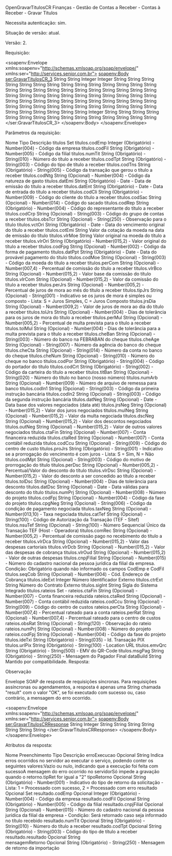 OpenGravarTitulosCR
Finanças - Gestão de Contas a Receber - Contas à Receber - Gravar Títulos

Necessita autenticação: sim.

Situação de versão: atual.

Versão: 2.

Requisição:

<soapenv:Envelope xmlns:soapenv="http://schemas.xmlsoap.org/soap/envelope/" xmlns:ser="http://services.senior.com.br">
  <soapenv:Body>
    <ser:GravarTitulosCR_3>
      <user>String</user>
      <password>String</password>
      <encryption>Integer</encryption>
      <parameters>
        <titulos>
          <codEmp>Integer</codEmp>
          <codFil>String</codFil>
          <numTit>String</numTit>
          <codTpt>String</codTpt>
          <codTns>String</codTns>
          <codNtg>String</codNtg>
          <datEmi>String</datEmi>
          <datEnt>String</datEnt>
          <codCli>String</codCli>
          <codSac>String</codSac>
          <codRep>String</codRep>
          <codCrp>String</codCrp>
          <obsTcr>String</obsTcr>
          <vctOri>String</vctOri>
          <cotEmi>String</cotEmi>
          <vlrMoe>String</vlrMoe>
          <vlrOri>String</vlrOri>
          <codFpg>String</codFpg>
          <datPpt>String</datPpt>
          <codMoe>String</codMoe>
          <perCom>String</perCom>
          <vlrBco>String</vlrBco>
          <vlrCom>String</vlrCom>
          <perJrs>String</perJrs>
          <tipJrs>String</tipJrs>
          <jrsDia>String</jrsDia>
          <tolJrs>String</tolJrs>
          <perMul>String</perMul>
          <tolMul>String</tolMul>
          <cheBan>String</cheBan>
          <cheAge>String</cheAge>
          <cheCta>String</cheCta>
          <cheNum>String</cheNum>
          <codPor>String</codPor>
          <codCrt>String</codCrt>
          <titBan>String</titBan>
          <numArb>String</numArb>
          <codIn1>String</codIn1>
          <codIn2>String</codIn2>
          <datNeg>String</datNeg>
          <jrsNeg>String</jrsNeg>
          <mulNeg>String</mulNeg>
          <dscNeg>String</dscNeg>
          <outNeg>String</outNeg>
          <ctaFin>String</ctaFin>
          <ctaRed>String</ctaRed>
          <codCcu>String</codCcu>
          <proJrs>String</proJrs>
          <codMpt>String</codMpt>
          <perDsc>String</perDsc>
          <vlrDsc>String</vlrDsc>
          <tolDsc>String</tolDsc>
          <datDsc>String</datDsc>
          <numPrj>String</numPrj>
          <codFpj>String</codFpj>
          <cpgNeg>String</cpgNeg>
          <taxNeg>String</taxNeg>
          <catTef>String</catTef>
          <nsuTef>String</nsuTef>
          <comRec>String</comRec>
          <vlrDca>String</vlrDca>
          <vlrDcb>String</vlrDcb>
          <vlrOud>String</vlrOud>
          <cnpjFilial>String</cnpjFilial>
          <seqCob>String</seqCob>
          <ideExt>Integer</ideExt>
          <ctrExt>String</ctrExt>
          <sigInt>String</sigInt>
          <rateios>
            <ctaFin>String</ctaFin>
            <ctaRed>String</ctaRed>
            <codCcu>String</codCcu>
            <perCta>String</perCta>
            <perRat>String</perRat>
            <obsRat>String</obsRat>
            <numPrj>String</numPrj>
            <codFpj>String</codFpj>
          </rateios>
          <ideTxi>String</ideTxi>
          <urlPix>String</urlPix>
          <emvQrc>String</emvQrc>
          <msgPag>String</msgPag>
        </titulos>
        <dataBuild>String</dataBuild>
      </parameters>
    </ser:GravarTitulosCR_3>
  </soapenv:Body>
</soapenv:Envelope>
		
Parâmetros da requisição:

Nome	Tipo	Descrição
titulos	Set	
titulos.codEmp	Integer	(Obrigatório) - Number(004) - Código da empresa
titulos.codFil	String	(Obrigatório) - Number(005) - Código da filial
titulos.numTit	String	(Obrigatório) - String(010) - Número do título a receber
titulos.codTpt	String	(Obrigatório) - String(003) - Código do tipo de título a receber
titulos.codTns	String	(Obrigatório) - String(005) - Código da transação que gerou o título a receber
titulos.codNtg	String	(Opcional) - Number(004) - Código da natureza de gasto
titulos.datEmi	String	(Obrigatório) - Date - Data de emissão do título a receber
titulos.datEnt	String	(Obrigatório) - Date - Data de entrada do título a receber
titulos.codCli	String	(Obrigatório) - Number(009) - Código do cliente do título a receber
titulos.codSac	String	(Opcional) - Number(014) - Código do sacado
titulos.codRep	String	(Obrigatório) - Number(004) - Código do representante do título a receber
titulos.codCrp	String	(Opcional) - String(003) - Código do grupo de contas a receber
titulos.obsTcr	String	(Opcional) - String(250) - Observação para o título
titulos.vctOri	String	(Obrigatório) - Date - Data do vencimento original do título a receber
titulos.cotEmi	String	Valor da cotação da moeda na data de emissão do título
titulos.vlrMoe	String	Valor original na moeda do título a receber
titulos.vlrOri	String	(Obrigatório) - Number(015,2) - Valor original do título a receber
titulos.codFpg	String	(Opcional) - Number(002) - Código da forma de pagamento
titulos.datPpt	String	(Obrigatório) - Date - Data do provável pagamento do título
titulos.codMoe	String	(Opcional) - String(003) - Código da moeda do título a receber
titulos.perCom	String	(Opcional) - Number(007,4) - Percentual de comissão do título a receber
titulos.vlrBco	String	(Opcional) - Number(015,2) - Valor base da comissão do título
titulos.vlrCom	String	(Opcional) - Number(015,2) - Valor da comissão do título a receber
titulos.perJrs	String	(Opcional) - Number(005,2) - Percentual de juros de mora ao mês do título a receber
titulos.tipJrs	String	(Opcional) - String(001) - Indicativo se os juros de mora é simples ou composto - Lista: S = Juros Simples, C = Juros Composto
titulos.jrsDia	String	(Opcional) - Number(009,2) - Valor de juros de mora ao dia do título a receber
titulos.tolJrs	String	(Opcional) - Number(004) - Dias de tolerância para os juros de mora do título a receber
titulos.perMul	String	(Opcional) - Number(005,2) - Percentual de multa prevista para o título a receber
titulos.tolMul	String	(Opcional) - Number(004) - Dias de tolerância para a multa prevista para o título a receber
titulos.cheBan	String	(Opcional) - String(003) - Número do banco na FEBRABAN do cheque
titulos.cheAge	String	(Opcional) - String(007) - Número da agência do banco do cheque
titulos.cheCta	String	(Opcional) - String(014) - Número da conta no banco do cheque
titulos.cheNum	String	(Opcional) - String(010) - Número do cheque no banco
titulos.codPor	String	(Obrigatório) - String(004) - Código do portador do título
titulos.codCrt	String	(Obrigatório) - String(002) - Código da carteira do título a receber
titulos.titBan	String	(Opcional) - String(020) - Número do título no banco (nosso número)
titulos.numArb	String	(Opcional) - Number(009) - Número de arquivo de remessa para banco
titulos.codIn1	String	(Opcional) - String(003) - Código da primeira instrução bancária
titulos.codIn2	String	(Opcional) - String(003) - Código da segunda instrução bancária
titulos.datNeg	String	(Opcional) - Date - Data base dos valores negociados (data até)
titulos.jrsNeg	String	(Opcional) - Number(015,2) - Valor dos juros negociados
titulos.mulNeg	String	(Opcional) - Number(015,2) - Valor da multa negociada
titulos.dscNeg	String	(Opcional) - Number(015,2) - Valor dos descontos negociados
titulos.outNeg	String	(Opcional) - Number(015,2) - Valor de outros valores negociados
titulos.ctaFin	String	(Opcional) - Number(007) - Conta financeira reduzida
titulos.ctaRed	String	(Opcional) - Number(007) - Conta contábil reduzida
titulos.codCcu	String	(Opcional) - String(009) - Código do centro de custo
titulos.proJrs	String	(Obrigatório) - String(001) - Indicativo se a prorrogação do vencimento é com juros - Lista: S = Sim, N = Não
titulos.codMpt	String	(Opcional) - String(003) - Código do motivo de prorrogação do título
titulos.perDsc	String	(Opcional) - Number(005,2) - Percentual/Valor do desconto do título
titulos.vlrDsc	String	(Opcional) - Number(015,2) - Valor do desconto a ser concedido ao título a receber
titulos.tolDsc	String	(Opcional) - Number(004) - Dias de tolerância para desconto
titulos.datDsc	String	(Opcional) - Date - Data válidas para desconto do título
titulos.numPrj	String	(Opcional) - Number(008) - Número do projeto
titulos.codFpj	String	(Opcional) - Number(004) - Código da fase do projeto
titulos.cpgNeg	String	(Opcional) - String(006) - Código da condição de pagamento negociada
titulos.taxNeg	String	(Opcional) - Number(013,10) - Taxa negociada
titulos.catTef	String	(Opcional) - String(100) - Código de Autorização da Transação (TEF - Sitef)
titulos.nsuTef	String	(Opcional) - String(100) - Número Sequencial Único da Transação TEF (Host - Operadora)
titulos.comRec	String	(Opcional) - Number(005,2) - Percentual de comissão pago no recebimento do título a receber
titulos.vlrDca	String	(Opcional) - Number(015,2) - Valor das despesas cartoriais
titulos.vlrDcb	String	(Opcional) - Number(015,2) - Valor das despesas de cobrança
titulos.vlrOud	String	(Opcional) - Number(015,2) - Valor de outras despesas
titulos.cnpjFilial	String	(Opcional) - Number(015) - Número do cadastro nacional da pessoa jurídica da filial da empresa. Condição: Obrigatório quando não informado os campos CodEmp e CodFil
titulos.seqCob	String	(Opcional) - Number(004) - Cód. Endereço de Cobrança
titulos.ideExt	Integer	Número Identificador Externo
titulos.ctrExt	String	Número do Contrato Externo
titulos.sigInt	String	Sigla do Sistema Integrado
titulos.rateios	Set	-
rateios.ctaFin	String	(Opcional) - Number(007) - Conta financeira reduzida
rateios.ctaRed	String	(Opcional) - Number(007) - Conta contábil reduzida
rateios.codCcu	String	(Opcional) - String(009) - Código do centro de custos
rateios.perCta	String	(Opcional) - Number(007,4) - Percentual rateado para a conta
rateios.perRat	String	(Opcional) - Number(007,4) - Percentual rateado para o centro de custos
rateios.obsRat	String	(Opcional) - String(120) - Observação do rateio
rateios.numPrj	String	(Opcional) - Number(008) - Número do projeto
rateios.codFpj	String	(Opcional) - Number(004) - Código da fase do projeto
titulos.ideTxi	String	(Obrigatório) - String(035) - Id. Transação PIX
titulos.urlPix	String	(Obrigatório) - String(100) - Location URL
titulos.emvQrc	String	(Obrigatório) - String(500) - EMV do QR-Code
titulos.msgPag	String	(Obrigatório) - String(250) - Mensagem do Pagador Final
dataBuild	String	Mantido por compatibilidade.
Resposta:

Observação

Envelope SOAP de resposta de requisições síncronas. Para requisições assíncronas ou agendamentos, a resposta é apenas uma String chamada "result" com o valor "OK", se foi executado com sucesso ou, caso contrário, a mensagem do erro ocorrido.

<soapenv:Envelope xmlns:soapenv="http://schemas.xmlsoap.org/soap/envelope/" xmlns:ser="http://services.senior.com.br">
  <soapenv:Body>
    <ser:GravarTitulosCRResponse>
      <result>
        <tipoRetorno>String</tipoRetorno>
        <resultado>
          <codEmp>Integer</codEmp>
          <codFil>String</codFil>
          <cnpjFilial>String</cnpjFilial>
          <numTit>String</numTit>
          <codTpt>String</codTpt>
          <resultado>String</resultado>
        </resultado>
        <mensagemRetorno>String</mensagemRetorno>
        <erroExecucao>String</erroExecucao>
      </result>
    </ser:GravarTitulosCRResponse>
  </soapenv:Body>
</soapenv:Envelope>
		
Atributos da resposta:

Nome	Preenchimento	Tipo	Descrição
erroExecucao	Opcional	String	Indica erros ocorridos no servidor ao executar o serviço, podendo conter os seguintes valores:Vazio ou nulo, indicando que a execução foi feita com sucessoA mensagem do erro ocorrido no servidorSó impede a gravação quando o retorno.tipRet for igual a "2"
tipoRetorno	Opcional	String	(Obrigatório) - Number(001) - Indicativo do tipo de retorno da solicitação - Lista: 1 = Processado com sucesso, 2 = Processado com erro
resultado	Opcional	Set	
resultado.codEmp	Opcional	Integer	(Obrigatório) - Number(004) - Código da empresa
resultado.codFil	Opcional	String	(Obrigatório) - Number(005) - Código da filial
resultado.cnpjFilial	Opcional	String	(Opcional) - Number(015) - Número do cadastro nacional da pessoa jurídica da filial da empresa - Condição: Será retornado caso seja informado no título recebido
resultado.numTit	Opcional	String	(Obrigatório) - String(010) - Número do título a receber
resultado.codTpt	Opcional	String	(Obrigatório) - String(003) - Código do tipo de título a receber
resultado.resultado	Opcional	String	
mensagemRetorno	Opcional	String	(Obrigatório) - String(250) - Mensagem de retorno da importação
